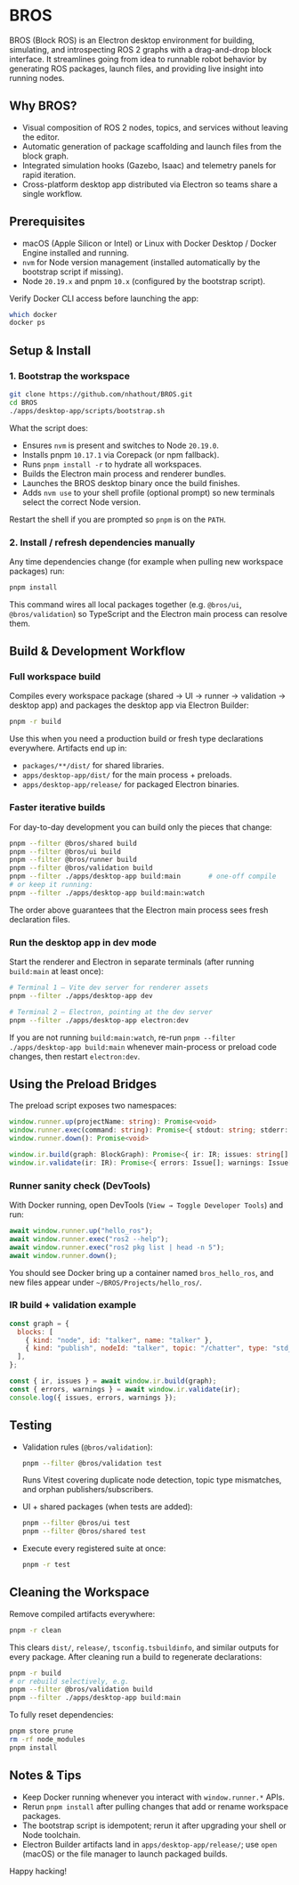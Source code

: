 # BROS

BROS (Block ROS) is an Electron desktop environment for building, simulating, and introspecting ROS 2 graphs with a drag-and-drop block interface. It streamlines going from idea to runnable robot behavior by generating ROS packages, launch files, and providing live insight into running nodes.

## Why BROS?
- Visual composition of ROS 2 nodes, topics, and services without leaving the editor.
- Automatic generation of package scaffolding and launch files from the block graph.
- Integrated simulation hooks (Gazebo, Isaac) and telemetry panels for rapid iteration.
- Cross-platform desktop app distributed via Electron so teams share a single workflow.

## Prerequisites
- macOS (Apple Silicon or Intel) or Linux with Docker Desktop / Docker Engine installed and running.
- `nvm` for Node version management (installed automatically by the bootstrap script if missing).
- Node `20.19.x` and pnpm `10.x` (configured by the bootstrap script).

Verify Docker CLI access before launching the app:

```bash
which docker
docker ps
```

## Setup & Install

### 1. Bootstrap the workspace

```bash
git clone https://github.com/nhathout/BROS.git
cd BROS
./apps/desktop-app/scripts/bootstrap.sh
```

What the script does:
- Ensures `nvm` is present and switches to Node `20.19.0`.
- Installs pnpm `10.17.1` via Corepack (or npm fallback).
- Runs `pnpm install -r` to hydrate all workspaces.
- Builds the Electron main process and renderer bundles.
- Launches the BROS desktop binary once the build finishes.
- Adds `nvm use` to your shell profile (optional prompt) so new terminals select the correct Node version.

Restart the shell if you are prompted so `pnpm` is on the `PATH`.

### 2. Install / refresh dependencies manually

Any time dependencies change (for example when pulling new workspace packages) run:

```bash
pnpm install
```

This command wires all local packages together (e.g. `@bros/ui`, `@bros/validation`) so TypeScript and the Electron main process can resolve them.

## Build & Development Workflow

### Full workspace build

Compiles every workspace package (shared → UI → runner → validation → desktop app) and packages the desktop app via Electron Builder:

```bash
pnpm -r build
```

Use this when you need a production build or fresh type declarations everywhere. Artifacts end up in:
- `packages/**/dist/` for shared libraries.
- `apps/desktop-app/dist/` for the main process + preloads.
- `apps/desktop-app/release/` for packaged Electron binaries.

### Faster iterative builds

For day-to-day development you can build only the pieces that change:

```bash
pnpm --filter @bros/shared build
pnpm --filter @bros/ui build
pnpm --filter @bros/runner build
pnpm --filter @bros/validation build
pnpm --filter ./apps/desktop-app build:main       # one-off compile
# or keep it running:
pnpm --filter ./apps/desktop-app build:main:watch
```

The order above guarantees that the Electron main process sees fresh declaration files.

### Run the desktop app in dev mode

Start the renderer and Electron in separate terminals (after running `build:main` at least once):

```bash
# Terminal 1 – Vite dev server for renderer assets
pnpm --filter ./apps/desktop-app dev

# Terminal 2 – Electron, pointing at the dev server
pnpm --filter ./apps/desktop-app electron:dev
```

If you are not running `build:main:watch`, re-run `pnpm --filter ./apps/desktop-app build:main` whenever main-process or preload code changes, then restart `electron:dev`.

## Using the Preload Bridges

The preload script exposes two namespaces:

```ts
window.runner.up(projectName: string): Promise<void>
window.runner.exec(command: string): Promise<{ stdout: string; stderr: string; code: number }>
window.runner.down(): Promise<void>

window.ir.build(graph: BlockGraph): Promise<{ ir: IR; issues: string[] }>
window.ir.validate(ir: IR): Promise<{ errors: Issue[]; warnings: Issue[] }>
```

### Runner sanity check (DevTools)

With Docker running, open DevTools (`View → Toggle Developer Tools`) and run:

```js
await window.runner.up("hello_ros");
await window.runner.exec("ros2 --help");
await window.runner.exec("ros2 pkg list | head -n 5");
await window.runner.down();
```

You should see Docker bring up a container named `bros_hello_ros`, and new files appear under `~/BROS/Projects/hello_ros/`.

### IR build + validation example

```js
const graph = {
  blocks: [
    { kind: "node", id: "talker", name: "talker" },
    { kind: "publish", nodeId: "talker", topic: "/chatter", type: "std_msgs/msg/String" },
  ],
};

const { ir, issues } = await window.ir.build(graph);
const { errors, warnings } = await window.ir.validate(ir);
console.log({ issues, errors, warnings });
```

## Testing

- Validation rules (`@bros/validation`):

  ```bash
  pnpm --filter @bros/validation test
  ```

  Runs Vitest covering duplicate node detection, topic type mismatches, and orphan publishers/subscribers.

- UI + shared packages (when tests are added):

  ```bash
  pnpm --filter @bros/ui test
  pnpm --filter @bros/shared test
  ```

- Execute every registered suite at once:

  ```bash
  pnpm -r test
  ```

## Cleaning the Workspace

Remove compiled artifacts everywhere:

```bash
pnpm -r clean
```

This clears `dist/`, `release/`, `tsconfig.tsbuildinfo`, and similar outputs for every package. After cleaning run a build to regenerate declarations:

```bash
pnpm -r build
# or rebuild selectively, e.g.
pnpm --filter @bros/validation build
pnpm --filter ./apps/desktop-app build:main
```

To fully reset dependencies:

```bash
pnpm store prune
rm -rf node_modules
pnpm install
```

## Notes & Tips
- Keep Docker running whenever you interact with `window.runner.*` APIs.
- Rerun `pnpm install` after pulling changes that add or rename workspace packages.
- The bootstrap script is idempotent; rerun it after upgrading your shell or Node toolchain.
- Electron Builder artifacts land in `apps/desktop-app/release/`; use `open` (macOS) or the file manager to launch packaged builds.

Happy hacking!
